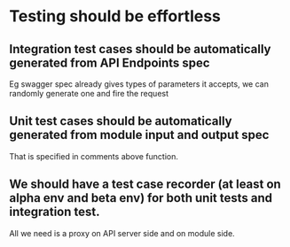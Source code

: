 # Testing should be effortless

## Integration test cases should be automatically generated from API Endpoints spec
Eg swagger spec already gives types of parameters it accepts, we can randomly generate one and fire the request

## Unit test cases should be automatically generated from module input and output spec
That is specified in comments above function.

## We should have a test case recorder (at least on alpha env and beta env) for both unit tests and integration test.
All we need is a proxy on API server side and on module side.
